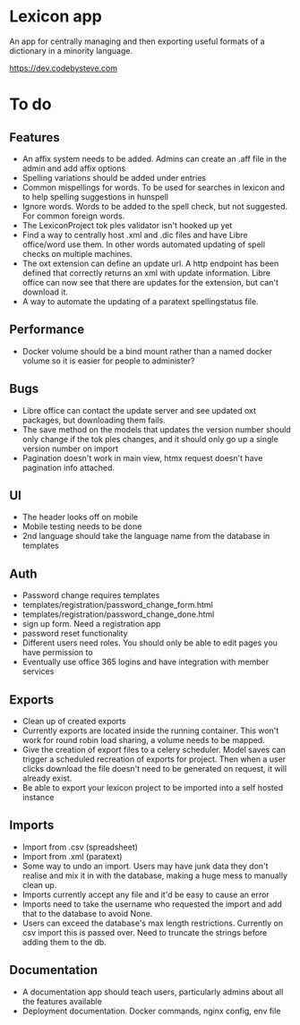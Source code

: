 # Lexicon app

An app for centrally managing and then exporting useful formats of a dictionary in a minority language.

https://dev.codebysteve.com

# To do
## Features
- An affix system needs to be added. Admins can create an .aff file in the admin and add affix options
- Spelling variations should be added under entries
- Common mispellings for words. To be used for searches in lexicon and to help spelling suggestions in hunspell
- Ignore words. Words to be added to the spell check, but not suggested. For common foreign words.
- The LexiconProject tok ples validator isn't hooked up yet
- Find a way to centrally host .xml and .dic files and have Libre office/word use them. In other words automated updating of spell checks on multiple machines.
- The oxt extension can define an update url. A http endpoint has been defined that correctly returns an xml with update information. Libre office can now see that there are updates for the extension, but can't download it.
- A way to automate the updating of a paratext spellingstatus file.

## Performance
- Docker volume should be a bind mount rather than a named docker volume so it is easier for people to administer?
  
## Bugs
- Libre office can contact the update server and see updated oxt packages, but downloading them fails.
- The save method on the models that updates the version number should only change if the tok ples changes, and it should only go up a single version number on import
- Pagination doesn't work in main view, htmx request doesn't have pagination info attached.

## UI
- The header looks off on mobile
- Mobile testing needs to be done
- 2nd language should take the language name from the database in templates

## Auth
- Password change requires templates
- templates/registration/password_change_form.html
- templates/registration/password_change_done.html
- sign up form. Need a registration app
- password reset functionality
- Different users need roles. You should only be able to edit pages you have permission to
- Eventually use office 365 logins and have integration with member services

## Exports
- Clean up of created exports
- Currently exports are located inside the running container. This won't work for round robin load sharing, a volume needs to be mapped.
- Give the creation of export files to a celery scheduler. Model saves can trigger a scheduled recreation of exports for project. Then when a user clicks download the file doesn't need to be generated on request, it will already exist.
- Be able to export your lexicon project to be imported into a self hosted instance

## Imports
- Import from .csv (spreadsheet)
- Import from .xml (paratext)
- Some way to undo an import. Users may have junk data they don't realise and mix it in with the database, making a huge mess to manually clean up.
- Imports currently accept any file and it'd be easy to cause an error
- Imports need to take the username who requested the import and add that to the database to avoid None.
- Users can exceed the database's max length restrictions. Currently on csv import this is passed over. Need to truncate the strings before adding them to the db.

## Documentation
- A documentation app should teach users, particularly admins about all the features available
- Deployment documentation. Docker commands, nginx config, env file
